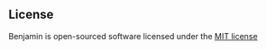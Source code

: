 ## License

Benjamin is open-sourced software licensed under the [MIT license](http://opensource.org/licenses/MIT)
